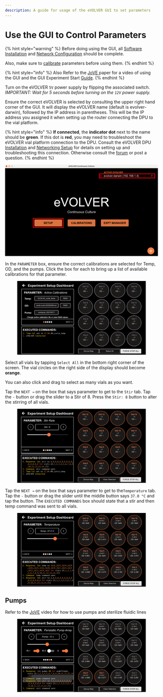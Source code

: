 ```yaml
---
description: A guide for usage of the eVOLVER GUI to set parameters
---
```


# Use the GUI to Control Parameters

{% hint style="warning" %}
Before doing using the GUI, all [Software Installation](../getting-started/software-installation/) and [Network Configuration](../getting-started/configuring-computer-and-networking/) should be complete.

Also, make sure to [calibrate](../getting-started/calibrations/) parameters before using them.
{% endhint %}

{% hint style="info" %}
Also Refer to the [JoVE ](https://www.jove.com/t/59652/designing-automated-high-throughput-continuous-cell-growth)paper for a video of using the GUI and the GUI Experiment Start [Guide](../experiments/starting-an-experiment/gui-start-guide.md).
{% endhint %}

Turn on the eVOLVER `5V` power supply by flipping the associated switch. _IMPORTANT: Wait for 5 seconds before turning on the `12V` power supply._

Ensure the correct eVOLVER is selected by consulting the upper right hand corner of the GUI. It will display the eVOLVER name (default is evolver-darwin), followed by the IP address in parentheses. This will be the IP address you assigned it when setting up the router connecting the DPU to the vial platform.

{% hint style="info" %}
**If connected**, the **indicator dot** next to the name should be **green**. If this dot is **red**, you may need to troubleshoot the eVOLVER vial platform connection to the DPU. Consult the eVOLVER DPU [Installation](../getting-started/software-installation/dpu-installation.md) and [Networking Setup](../getting-started/configuring-computer-and-networking/) for details on setting up and troubleshooting this connection. Otherwise consult the [forum](https://www.evolver.bio/) or post a question.
{% endhint %}

![](<../.gitbook/assets/Screen Shot 2022-06-30 at 1.22.47 PM.png>)

In the `PARAMETER` box, ensure the correct calibrations are selected for Temp, OD, and the pumps. Click the box for each to bring up a list of available calibrations for that parameter.

<figure><img src="../.gitbook/assets/image (24).png" alt=""><figcaption></figcaption></figure>

Select all vials by tapping `Select All` in the bottom right corner of the screen. The vial circles on the right side of the display should become **orange**.

You can also click and drag to select as many vials as you want.

Tap the `NEXT →` on the box that says parameter to get to the `Stir` tab. Tap the `-` button or drag the slider to a Stir of 8. Press the `Stir: 8` button to alter the stirring of all vials.

<figure><img src="../.gitbook/assets/image (43) (1).png" alt=""><figcaption></figcaption></figure>

Tap the `NEXT →` on the box that says parameter to get to the`Temperature` tab. Tap the `-` button or drag the slider until the middle button says `37.0 °C` and tap the button. The `EXECUTED COMMANDS` box should state that a stir and then temp command was sent to all vials.

<figure><img src="../.gitbook/assets/image (13) (2).png" alt=""><figcaption></figcaption></figure>

## Pumps

Refer to the [JoVE](https://www.jove.com/v/59652/designing-automated-high-throughput-continuous-cell-growth) video for how to use pumps and sterilize fluidic lines

<figure><img src="../.gitbook/assets/image (51).png" alt=""><figcaption></figcaption></figure>
